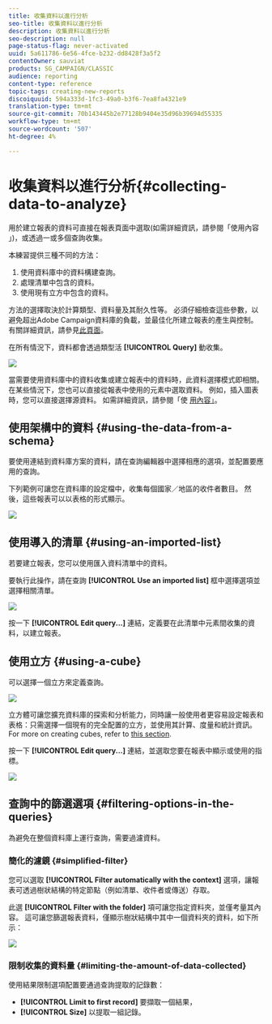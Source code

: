 ```yaml
---
title: 收集資料以進行分析
seo-title: 收集資料以進行分析
description: 收集資料以進行分析
seo-description: null
page-status-flag: never-activated
uuid: 5a611786-6e56-4fce-b232-dd8428f3a5f2
contentOwner: sauviat
products: SG_CAMPAIGN/CLASSIC
audience: reporting
content-type: reference
topic-tags: creating-new-reports
discoiquuid: 594a333d-1fc3-49a0-b3f6-7ea8fa4321e9
translation-type: tm+mt
source-git-commit: 70b143445b2e77128b9404e35d96b39694d55335
workflow-type: tm+mt
source-wordcount: '507'
ht-degree: 4%

---
```



# 收集資料以進行分析{#collecting-data-to-analyze}

用於建立報表的資料可直接在報表頁面中選取(如需詳細資訊，請參閱「使用內容 [](../../reporting/using/using-the-context.md)」)，或透過一或多個查詢收集。

本練習提供三種不同的方法：

1. 使用資料庫中的資料構建查詢。
1. 處理清單中包含的資料。
1. 使用現有立方中包含的資料。

方法的選擇取決於計算類型、資料量及其耐久性等。 必須仔細檢查這些參數，以避免超出Adobe Campaign資料庫的負載，並最佳化所建立報表的產生與控制。 有關詳細資訊，請參見[此頁面](../../reporting/using/best-practices.md#optimizing-report-creation)。

在所有情況下，資料都會透過類型活 **[!UICONTROL Query]** 動收集。

![](assets/reporting_query_edit.png)

當需要使用資料庫中的資料收集或建立報表中的資料時，此資料選擇模式即相關。 在某些情況下，您也可以直接從報表中使用的元素中選取資料。 例如，插入圖表時，您可以直接選擇源資料。 如需詳細資訊，請參閱「使 [用內容」](../../reporting/using/using-the-context.md)。

## 使用架構中的資料 {#using-the-data-from-a-schema}

要使用連結到資料庫方案的資料，請在查詢編輯器中選擇相應的選項，並配置要應用的查詢。

下列範例可讓您在資料庫的設定檔中，收集每個國家／地區的收件者數目。 然後，這些報表可以以表格的形式顯示。

![](assets/reporting_query_from_schema.png)

## 使用導入的清單 {#using-an-imported-list}

若要建立報表，您可以使用匯入資料清單中的資料。

要執行此操作，請在查詢 **[!UICONTROL Use an imported list]** 框中選擇選項並選擇相關清單。

![](assets/reporting_query_from_list.png)

按一下 **[!UICONTROL Edit query...]** 連結，定義要在此清單中元素間收集的資料，以建立報表。

## 使用立方 {#using-a-cube}

可以選擇一個立方來定義查詢。

![](assets/reporting_query_from_cube.png)

立方體可讓您擴充資料庫的探索和分析能力，同時讓一般使用者更容易設定報表和表格：只需選擇一個現有的完全配置的立方，並使用其計算、度量和統計資訊。 For more on creating cubes, refer to [this section](../../reporting/using/about-cubes.md).

按一下 **[!UICONTROL Edit query...]** 連結，並選取您要在報表中顯示或使用的指標。

![](assets/reporting_query_from_cube_edit_query.png)

## 查詢中的篩選選項 {#filtering-options-in-the-queries}

為避免在整個資料庫上運行查詢，需要過濾資料。

### 簡化的濾鏡 {#simplified-filter}

您可以選取 **[!UICONTROL Filter automatically with the context]** 選項，讓報表可透過樹狀結構的特定節點（例如清單、收件者或傳送）存取。

此選 **[!UICONTROL Filter with the folder]** 項可讓您指定資料夾，並僅考量其內容。 這可讓您篩選報表資料，僅顯示樹狀結構中其中一個資料夾的資料，如下所示：

![](assets/reporting_control_folder.png)

### 限制收集的資料量 {#limiting-the-amount-of-data-collected}

使用結果限制選項配置要通過查詢提取的記錄數：

* **[!UICONTROL Limit to first record]** 要擷取一個結果，
* **[!UICONTROL Size]** 以提取一組記錄。

